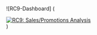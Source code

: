  ![RC9-Dashboard] ( <div class='tableauPlaceholder' id='viz1723228120733' style='position: relative'><noscript><a href='#'><img alt='RC9: Sales&#47;Promotions Analysis   ' src='https:&#47;&#47;public.tableau.com&#47;static&#47;images&#47;RC&#47;RC9SalesPromotionsAnalysis&#47;RC9SalesPromotionsAnalysis&#47;1_rss.png' style='border: none' /></a></noscript><object class='tableauViz'  style='display:none;'><param name='host_url' value='https%3A%2F%2Fpublic.tableau.com%2F' /> <param name='embed_code_version' value='3' /> <param name='site_root' value='' /><param name='name' value='RC9SalesPromotionsAnalysis&#47;RC9SalesPromotionsAnalysis' /><param name='tabs' value='no' /><param name='toolbar' value='yes' /><param name='static_image' value='https:&#47;&#47;public.tableau.com&#47;static&#47;images&#47;RC&#47;RC9SalesPromotionsAnalysis&#47;RC9SalesPromotionsAnalysis&#47;1.png' /> <param name='animate_transition' value='yes' /><param name='display_static_image' value='yes' /><param name='display_spinner' value='yes' /><param name='display_overlay' value='yes' /><param name='display_count' value='yes' /><param name='language' value='fr-FR' /><param name='filter' value='publish=yes' /></object></div>                <script type='text/javascript'>                    var divElement = document.getElementById('viz1723228120733');                    var vizElement = divElement.getElementsByTagName('object')[0];                    if ( divElement.offsetWidth > 800 ) { vizElement.style.width='100%';vizElement.style.height=(divElement.offsetWidth*0.75)+'px';} else if ( divElement.offsetWidth > 500 ) { vizElement.style.width='100%';vizElement.style.height=(divElement.offsetWidth*0.75)+'px';} else { vizElement.style.width='100%';vizElement.style.height='2877px';}                     var scriptElement = document.createElement('script');                    scriptElement.src = 'https://public.tableau.com/javascripts/api/viz_v1.js';                    vizElement.parentNode.insertBefore(scriptElement, vizElement);                </script> )
